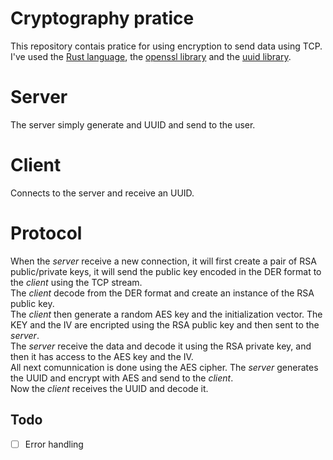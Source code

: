 # Cryptography pratice #

This repository contais pratice for using encryption to send data using TCP.<br>
I've used the [Rust language](https://www.rust-lang.org/), the [openssl library](https://docs.rs/openssl/latest/openssl/) and the [uuid library](https://docs.rs/uuid/1.3.3/uuid/). <br>

# Server

The server simply generate and UUID and send to the user.

# Client 

Connects to the server and receive an UUID.

# Protocol

When the *server* receive a new connection, it will first create a pair of RSA public/private keys, it will send the public key encoded in the DER format to the *client* using the TCP stream. <br>
The *client* decode from the DER format and create an instance of the RSA public key. <br>
The *client* then generate a random AES key and the initialization vector. The KEY and the IV are encripted using the RSA public key and then sent to the *server*. <br>
The *server* receive the data and decode it using the RSA private key, and then it has access to the AES key and the IV. <br>
All next comunnication is done using the AES cipher. The *server* generates the UUID and encrypt with AES and send to the *client*. <br> 
Now the *client* receives the UUID and decode it. <br>

## Todo

- [ ] Error handling